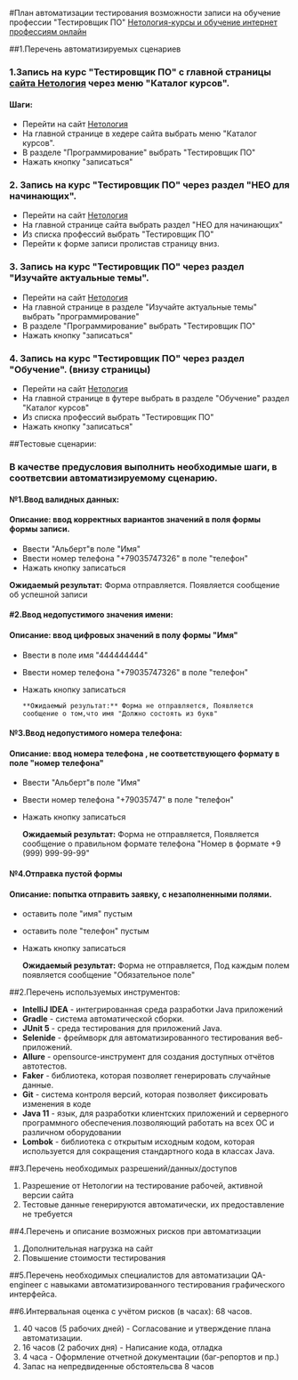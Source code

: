 #План автоматизации тестирования возможности записи на обучение профессии "Тестировщик ПО" [Нетология-курсы  и обучение интернет профессиям онлайн](https://netology.ru/#/)

##1.Перечень автоматизируемых сценариев
### 1.Запись на курс "Тестировщик ПО" с главной страницы [сайта Нетология](https://netology.ru/#/) через меню "Каталог курсов".
#### Шаги:
*  Перейти на сайт [Нетология](https://netology.ru/#/)
*  На главной странице в хедере сайта выбрать меню "Каталог курсов". 
*  В разделе "Программирование" выбрать  "Тестировщик ПО"
*  Нажать кнопку "записаться"
### 2. Запись на курс "Тестировщик ПО" через раздел "НЕО для начинающих".
*  Перейти на сайт [Нетология](https://netology.ru/#/)
*  На главной странице сайта выбрать раздел "НЕО для начинающих"
*  Из списка профессий выбрать "Тестировщик ПО"
*  Перейти к форме записи  пролистав страницу вниз.

### 3. Запись на курс "Тестировщик ПО" через раздел  "Изучайте актуальные темы".
*  Перейти на сайт [Нетология](https://netology.ru/#/)
*  На главной странице в  разделе  "Изучайте актуальные темы" выбрать "программирование"
*  В разделе "Программирование" выбрать  "Тестировщик ПО"
*  Нажать кнопку "записаться"

### 4. Запись на курс "Тестировщик ПО" через раздел  "Обучение". (внизу страницы)
*  Перейти на сайт [Нетология](https://netology.ru/#/)
*  На главной странице в  футере   выбрать в разделе "Обучение" раздел "Каталог курсов"
*  Из списка профессий выбрать "Тестировщик ПО"
*  Нажать кнопку "записаться"


##Тестовые сценарии:
 ### В качестве предусловия выполнить необходимые шаги, в соответсвии автоматизируемому сценарию.

#### №1.Ввод валидных данных: 
#### Описание: ввод корректных вариантов значений в поля формы формы записи.
* Ввести "Альберт"в поле "Имя"
* Ввести номер телефона "+79035747326" в поле "телефон"
* Нажать кнопку записаться

**Ожидаемый результат:** Форма отправляется. Появляется сообщение об успешной записи

#### #2.Ввод недопустимого значения  имени:  
#### Описание: ввод цифровых значений в полу формы "Имя"
* Ввести в поле имя "444444444"
* Ввести номер телефона "+79035747326" в поле "телефон"
* Нажать кнопку записаться
    
      **Ожидаемый результат:** Форма не отправляется, Появляется сообщение о том,что имя "Должно состоять из букв"

#### №3.Ввод недопустимого номера телефона:
#### Описание: ввод номера телефона , не соответствующего формату в поле "номер телефона"
* Ввести "Альберт"в поле "Имя"
* Ввести номер телефона "+79035747" в поле "телефон"
* Нажать кнопку записаться

  **Ожидаемый результат:** Форма не отправляется, Появляется сообщение о правильном формате телефона "Номер в формате +9 (999) 999-99-99"


#### №4.Отправка пустой формы 
#### Описание: попытка отправить заявку, с незаполненными полями.
* оставить поле "имя" пустым
* оставить поле "телефон" пустым
* Нажать кнопку записаться

   **Ожидаемый результат:** Форма не отправляется, Под каждым полем появляется сообщение "Обязательное поле"

##2.Перечень используемых инструментов:
* **IntelliJ IDEA** - интегрированная среда разработки Java приложений
* **Gradle** - система автоматической сборки.
* **JUnit 5** -  среда тестирования для приложений Java.
* **Selenide** - фреймворк для автоматизированного тестирования веб-приложений.
* **Allure** - opensource-инструмент для создания доступных отчётов автотестов.
* **Faker** - библиотека, которая позволяет генерировать случайные данные.
* **Git** -  система контроля версий,  которая позволяет  фиксировать изменения в коде
* **Java 11** - язык, для разработки клиентских приложений и серверного программного обеспечения.позволяющий работать на всех ОС и различном оборудовании 
* **Lombok** - библиотека с открытым исходным кодом, которая используется для сокращения стандартного кода в классах Java.

##3.Перечень необходимых разрешений/данных/доступов
1. Разрешение от Нетологии на тестирование рабочей, активной версии сайта
2. Тестовые данные генерируются автоматически, их предоставление не требуется

##4.Перечень и описание возможных рисков при автоматизации
1. Дополнительная нагрузка на сайт
2. Повышение стоимости тестирования

##5.Перечень необходимых специалистов для автоматизации
QA-engineer с навыками автоматизированного тестирования графического интерфейса.

##6.Интервальная оценка с учётом рисков (в часах): 68 часов.
1. 40 часов (5 рабочих дней) - Согласование и утверждение плана автоматизации.
2. 16 часов (2 рабочих дня) - Написание кода, отладка 
3. 4 часа - Оформление отчетной документации (баг-репортов и пр.)
4. Запас на непредвиденные обстоятельсва 8 часов